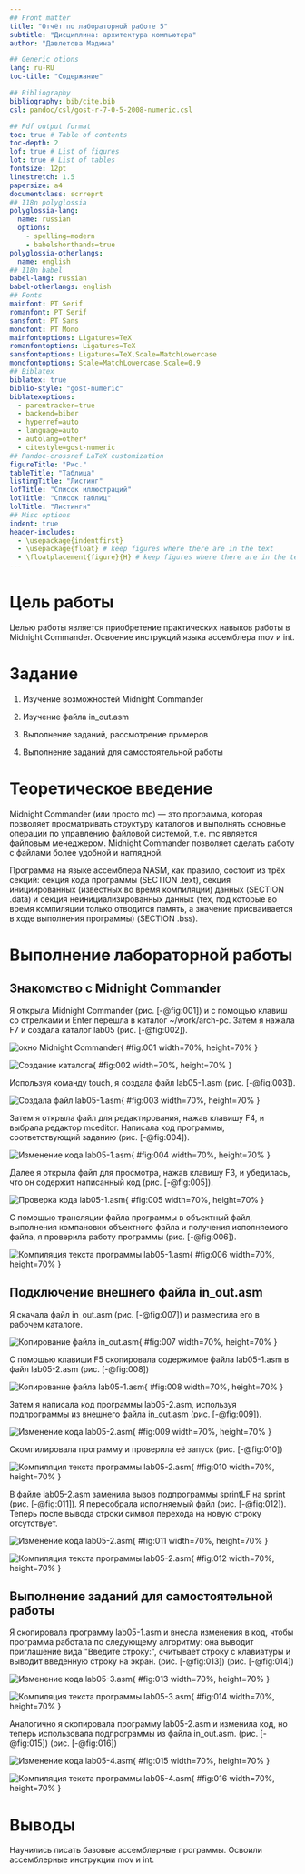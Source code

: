 ```yaml
---
## Front matter
title: "Отчёт по лабораторной работе 5"
subtitle: "Дисциплина: архитектура компьютера"
author: "Давлетова Мадина"

## Generic otions
lang: ru-RU
toc-title: "Содержание"

## Bibliography
bibliography: bib/cite.bib
csl: pandoc/csl/gost-r-7-0-5-2008-numeric.csl

## Pdf output format
toc: true # Table of contents
toc-depth: 2
lof: true # List of figures
lot: true # List of tables
fontsize: 12pt
linestretch: 1.5
papersize: a4
documentclass: scrreprt
## I18n polyglossia
polyglossia-lang:
  name: russian
  options:
	- spelling=modern
	- babelshorthands=true
polyglossia-otherlangs:
  name: english
## I18n babel
babel-lang: russian
babel-otherlangs: english
## Fonts
mainfont: PT Serif
romanfont: PT Serif
sansfont: PT Sans
monofont: PT Mono
mainfontoptions: Ligatures=TeX
romanfontoptions: Ligatures=TeX
sansfontoptions: Ligatures=TeX,Scale=MatchLowercase
monofontoptions: Scale=MatchLowercase,Scale=0.9
## Biblatex
biblatex: true
biblio-style: "gost-numeric"
biblatexoptions:
  - parentracker=true
  - backend=biber
  - hyperref=auto
  - language=auto
  - autolang=other*
  - citestyle=gost-numeric
## Pandoc-crossref LaTeX customization
figureTitle: "Рис."
tableTitle: "Таблица"
listingTitle: "Листинг"
lofTitle: "Список иллюстраций"
lotTitle: "Список таблиц"
lolTitle: "Листинги"
## Misc options
indent: true
header-includes:
  - \usepackage{indentfirst}
  - \usepackage{float} # keep figures where there are in the text
  - \floatplacement{figure}{H} # keep figures where there are in the text
---
```


# Цель работы

Целью работы является приобретение практических навыков работы в Midnight Commander. 
Освоение инструкций языка ассемблера mov и int.

# Задание

1. Изучение возможностей Midnight Commander

2. Изучение файла in_out.asm

3. Выполнение заданий, рассмотрение примеров

5. Выполнение заданий для самостоятельной работы

# Теоретическое введение

Midnight Commander (или просто mc) — это программа, которая позволяет просматривать
структуру каталогов и выполнять основные операции по управлению файловой системой,
т.е. mc является файловым менеджером. Midnight Commander позволяет сделать работу с
файлами более удобной и наглядной.

Программа на языке ассемблера NASM, как правило, состоит из трёх секций: секция кода
программы (SECTION .text), секция инициированных (известных во время компиляции)
данных (SECTION .data) и секция неинициализированных данных (тех, под которые во
время компиляции только отводится память, а значение присваивается в ходе выполнения
программы) (SECTION .bss).

# Выполнение лабораторной работы

## Знакомство с Midnight Commander

Я открыла Midnight Commander (рис. [-@fig:001]) и с помощью клавиш со стрелками и Enter перешла в каталог ~/work/arch-pc. 
Затем я нажала F7 и создала каталог lab05 (рис. [-@fig:002]).

![окно Midnight Commander](image/01.png){ #fig:001 width=70%, height=70% }

![Создание каталога](image/02.png){ #fig:002 width=70%, height=70% }

Используя команду touch, я создала файл lab05-1.asm (рис. [-@fig:003]).

![Создала файл lab05-1.asm](image/03.png){ #fig:003 width=70%, height=70% }

Затем я открыла файл для редактирования, нажав клавишу F4, и выбрала редактор mceditor. 
Написала код программы, соответствующий заданию (рис. [-@fig:004]).

![Изменение кода lab05-1.asm](image/04.png){ #fig:004 width=70%, height=70% }

Далее я открыла файл для просмотра, нажав клавишу F3, и убедилась, что он содержит 
написанный код (рис. [-@fig:005]).

![Проверка кода lab05-1.asm](image/05.png){ #fig:005 width=70%, height=70% }

С помощью трансляции файла программы в объектный файл, выполнения компановки объектного файла 
и получения исполняемого файла, я проверила работу программы (рис. [-@fig:006]). 

![Компиляция текста программы  lab05-1.asm](image/06.png){ #fig:006 width=70%, height=70% }

## Подключение внешнего файла in_out.asm

Я скачала файл in_out.asm (рис. [-@fig:007]) 
и разместила его в рабочем каталоге.

![Копирование файла in_out.asm](image/07.png){ #fig:007 width=70%, height=70% }

С помощью клавиши F5 скопировала содержимое файла lab05-1.asm в файл lab05-2.asm (рис. [-@fig:008])

![Копирование файла lab05-1.asm](image/08.png){ #fig:008 width=70%, height=70% }

Затем я написала код программы lab05-2.asm, используя подпрограммы из внешнего файла in_out.asm (рис. [-@fig:009]).

![Изменение кода lab05-2.asm](image/09.png){ #fig:009 width=70%, height=70% }

Скомпилировала программу и проверила её запуск (рис. [-@fig:010])

![Компиляция текста программы  lab05-2.asm](image/10.png){ #fig:010 width=70%, height=70% }

В файле lab05-2.asm заменила вызов подпрограммы sprintLF на sprint (рис. [-@fig:011]). 
Я пересобрала исполняемый файл (рис. [-@fig:012]). 
Теперь после вывода строки символ перехода на новую строку отсутствует.

![Изменение кода lab05-2.asm](image/11.png){ #fig:011 width=70%, height=70% }

![Компиляция текста программы  lab05-2.asm](image/12.png){ #fig:012 width=70%, height=70% }

## Выполнение заданий для самостоятельной работы

Я скопировала программу lab05-1.asm и внесла изменения в код, 
чтобы программа работала по следующему алгоритму: 
она выводит приглашение вида "Введите строку:", 
считывает строку с клавиатуры и выводит введенную строку на экран. 
(рис. [-@fig:013]) (рис. [-@fig:014])

![Изменение кода lab05-3.asm](image/13.png){ #fig:013 width=70%, height=70% }

![Компиляция текста программы  lab05-3.asm](image/14.png){ #fig:014 width=70%, height=70% }

Аналогично я скопировала программу lab05-2.asm и изменила код, но теперь использовала 
подпрограммы из файла in_out.asm. (рис. [-@fig:015]) (рис. [-@fig:016])

![Изменение кода lab05-4.asm](image/15.png){ #fig:015 width=70%, height=70% }

![Компиляция текста программы  lab05-4.asm](image/16.png){ #fig:016 width=70%, height=70% }

# Выводы

Научились писать базовые ассемблерные программы. Освоили ассемблерные инструкции mov и int.
